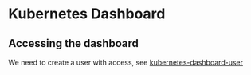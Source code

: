 # Kubernetes Dashboard

## Accessing the dashboard
We need to create a user with access, see [kubernetes-dashboard-user](../../../apps/operators/stable/observability/kubernetes-dashboard/kubernetes-dashboard-user.yaml)
